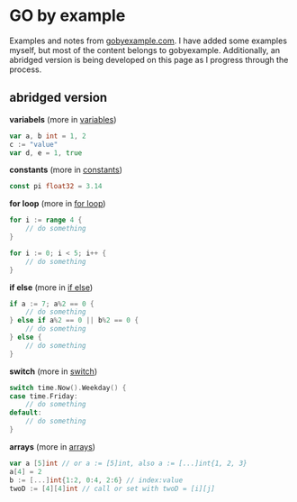 # GO by example

Examples and notes from [gobyexample.com](https://gobyexample.com/). I have added some examples myself, but most of the content belongs to gobyexample. Additionally, an abridged version is being developed on this page as I progress through the process.



## abridged version

**variabels** (more in [variables](examples%20and%20notes/02_variables.go))
```go
var a, b int = 1, 2
c := "value"
var d, e = 1, true
```

**constants** (more in [constants](examples%20and%20notes/03_constants.go))
```go
const pi float32 = 3.14
```

**for loop** (more in [for loop](examples%20and%20notes/04_for_loop.go))
```go
for i := range 4 {
    // do something
}

for i := 0; i < 5; i++ {
    // do something
}
```

**if else** (more in [if else](examples%20and%20notes/05_if_else.go))
```go
if a := 7; a%2 == 0 {
    // do something
} else if a%2 == 0 || b%2 == 0 {
    // do something
} else {
    // do something
}
```

**switch** (more in [switch](examples%20and%20notes/06_switch.go))
```go
switch time.Now().Weekday() {
case time.Friday:
    // do something
default:
    // do something
}
```

**arrays** (more in [arrays](examples%20and%20notes/07_arrays.go))
```go
var a [5]int // or a := [5]int, also a := [...]int{1, 2, 3}
a[4] = 2
b := [...]int{1:2, 0:4, 2:6} // index:value
twoD := [4][4]int // call or set with twoD = [i][j]
```